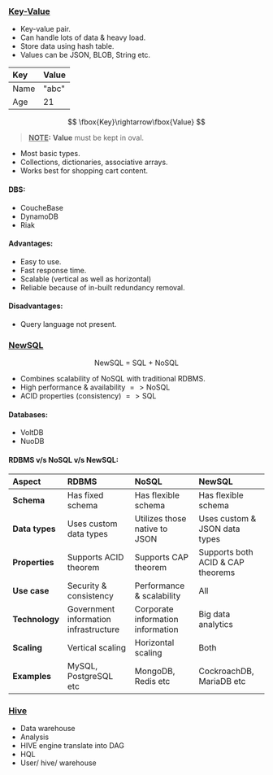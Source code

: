 ### <u>Key-Value</u>

- Key-value pair.
- Can handle lots of data & heavy load.
- Store data using hash table.
- Values can be JSON, BLOB, String etc.

| Key  | Value |
| :--- | ----- |
| Name | "abc" |
| Age  | 21    |

$$ \fbox{Key}\rightarrow\fbox{Value} $$

>**<u>NOTE</u>:**
>**Value** must be kept in oval.

- Most basic types.
- Collections, dictionaries, associative arrays.
- Works best for shopping cart content.

#### DBS:

- CoucheBase
- DynamoDB
- Riak

#### Advantages:

- Easy to use.
- Fast response time.
- Scalable (vertical as well as horizontal)
- Reliable because of in-built redundancy removal.

#### Disadvantages:

- Query language not present.


### <u>NewSQL</u>

$$ \text{NewSQL = SQL + NoSQL} $$

- Combines scalability of NoSQL with traditional RDBMS.
- High performance & availability $=> \text{NoSQL}$
- ACID properties (consistency) $=> \text{SQL}$

#### Databases:

- VoltDB
- NuoDB

#### RDBMS v/s NoSQL v/s NewSQL:

| Aspect         | RDBMS                                 | NoSQL                             | NewSQL                            |
| :------------- | :------------------------------------ | :-------------------------------- | :-------------------------------- |
| **Schema**     | Has fixed schema                      | Has flexible schema               | Has flexible schema               |
| **Data types** | Uses custom data types                | Utilizes those native to JSON     | Uses custom & JSON data types     |
| **Properties** | Supports ACID theorem                 | Supports CAP theorem              | Supports both ACID & CAP theorems |
| **Use case**   | Security & consistency                | Performance & scalability         | All                               |
| **Technology** | Government information infrastructure | Corporate information information | Big data analytics                |
| **Scaling**    | Vertical scaling                      | Horizontal scaling                | Both                              |
| **Examples**   | MySQL, PostgreSQL etc                 | MongoDB, Redis etc                | CockroachDB, MariaDB etc          |



### <u>Hive</u>

- Data warehouse
- Analysis
- HIVE engine translate into DAG
- HQL
- User/ hive/ warehouse
